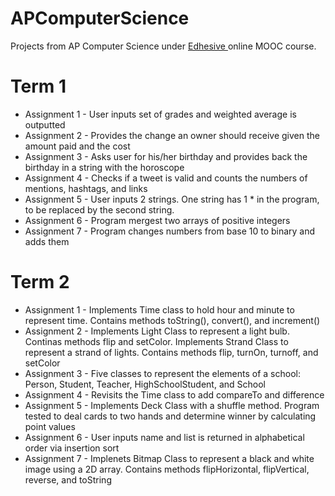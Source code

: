 # APComputerScience

Projects from AP Computer Science under <a href="https://edhesive.com/courses/apcs_java"> Edhesive </a> online MOOC course.

# Term 1
<ul>
<li> Assignment 1 - User inputs set of grades and weighted average is outputted </li>

<li> Assignment 2 - Provides the change an owner should receive given the amount paid and the cost </li>

<li> Assignment 3 - Asks user for his/her birthday and provides back the birthday in a string with the horoscope </li>

<li> Assignment 4 - Checks if a tweet is valid and counts the numbers of mentions, hashtags, and links </li>

<li> Assignment 5 - User inputs 2 strings. One string has 1 * in the program, to be replaced by the second string. </li>

<li> Assignment 6 - Program mergest two arrays of positive integers </li>

<li> Assignment 7 - Program changes numbers from base 10 to binary and adds them </li> 
</ul>

# Term 2
<ul>
<li> Assignment 1 - Implements Time class to hold hour and minute to represent time. Contains methods toString(), convert(), and increment() </li>

<li> Assignment 2 - Implements Light Class to represent a light bulb. Continas methods flip and setColor. Implements Strand Class to represent a strand of lights. Contains methods flip, turnOn, turnoff, and setColor </li>

<li> Assignment 3 - Five classes to represent the elements of a school: Person, Student, Teacher, HighSchoolStudent, and School </li>

<li> Assignment 4 - Revisits the Time class to add compareTo and difference </li>

<li> Assignment 5 - Implements Deck Class with a shuffle method. Program tested to deal cards to two hands and determine winner by calculating point values </li>

<li> Assignment 6 - User inputs name and list is returned in alphabetical order via insertion sort </li>

<li> Assignment 7 - Implenets Bitmap Class to represent a black and white image using a 2D array. Contains methods flipHorizontal, flipVertical, reverse, and toString </li>
</ul>

